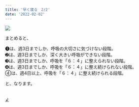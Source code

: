 ```yaml
---
title: '早く寝る　2/2'
date: '2022-02-02'
---
```

![](/images/a_05.jpg)

まとめると、

➊は、週3日までしか、呼吸の大切さに気づけない段階。  
➋は、週3日までしか、深く大きい呼吸ができない段階。  
➌は、週3日までしか、呼吸を「６：４」に整えられない段階。  
➍は、週3日までしか、呼吸を「６：４」に整え続けられない段階。  
④は、週4日以上、呼吸を「６：４」に整え続けられる段階。  

と、なります。

　  
[ ↲ ](https://01234567890.thebase.in/about)
